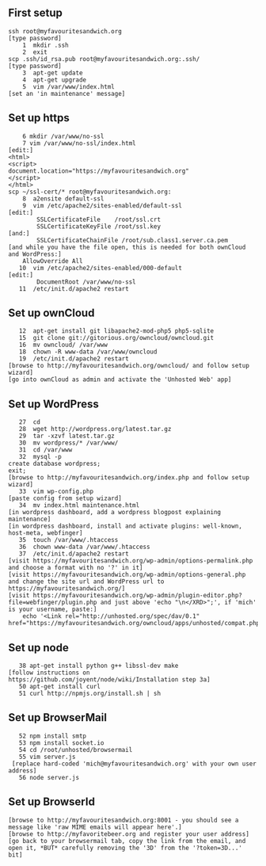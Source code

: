 First setup
-----------

    ssh root@myfavouritesandwich.org
    [type password]
        1  mkdir .ssh
        2  exit
    scp .ssh/id_rsa.pub root@myfavouritesandwich.org:.ssh/
    [type password]
        3  apt-get update
        4  apt-get upgrade
        5  vim /var/www/index.html 
    [set an 'in maintenance' message]

Set up https
------------

        6 mkdir /var/www/no-ssl
        7 vim /var/www/no-ssl/index.html
    [edit:]
    <html>
    <script>
    document.location="https://myfavouritesandwich.org"
    </script>
    </html>
    scp ~/ssl-cert/* root@myfavouritesandwich.org:
        8  a2ensite default-ssl
        9  vim /etc/apache2/sites-enabled/default-ssl
    [edit:]
            SSLCertificateFile    /root/ssl.crt
            SSLCertificateKeyFile /root/ssl.key
    [and:]
            SSLCertificateChainFile /root/sub.class1.server.ca.pem
    [and while you have the file open, this is needed for both ownCloud and WordPress:]
        AllowOverride All
       10  vim /etc/apache2/sites-enabled/000-default
    [edit:]
            DocumentRoot /var/www/no-ssl
       11  /etc/init.d/apache2 restart

Set up ownCloud
---------------

       12  apt-get install git libapache2-mod-php5 php5-sqlite
       15  git clone git://gitorious.org/owncloud/owncloud.git
       16  mv owncloud/ /var/www
       18  chown -R www-data /var/www/owncloud
       19  /etc/init.d/apache2 restart
    [browse to http://myfavouritesandwich.org/owncloud/ and follow setup wizard]
    [go into ownCloud as admin and activate the 'Unhosted Web' app]


Set up WordPress
----------------

       27  cd
       28  wget http://wordpress.org/latest.tar.gz
       29  tar -xzvf latest.tar.gz 
       30  mv wordpress/* /var/www/
       31  cd /var/www
       32  mysql -p
    create database wordpress;
    exit;
    [browse to http://myfavouritesandwich.org/index.php and follow setup wizard]
       33  vim wp-config.php
    [paste config from setup wizard]
       34  mv index.html maintenance.html
    [in wordpress dashboard, add a wordpress blogpost explaining maintenance]
    [in wordpress dashboard, install and activate plugins: well-known, host-meta, webfinger]
       35  touch /var/www/.htaccess
       36  chown www-data /var/www/.htaccess
       37  /etc/init.d/apache2 restart
    [visit https://myfavouritesandwich.org/wp-admin/options-permalink.php and choose a format with no '?' in it]
    [visit https://myfavouritesandwich.org/wp-admin/options-general.php and change the site url and WordPress url to https://myfavouritesandwich.org/]
    [visit https://myfavouritesandwich.org/wp-admin/plugin-editor.php?file=webfinger/plugin.php and just above 'echo "\n</XRD>";', if 'mich' is your username, paste:]
        echo '<Link rel="http://unhosted.org/spec/dav/0.1" href="https://myfavouritesandwich.org/owncloud/apps/unhosted/compat.php/mich/unhosted/"/>';

Set up node
-----------
       38 apt-get install python g++ libssl-dev make
    [follow instructions on https://github.com/joyent/node/wiki/Installation step 3a]
       50 apt-get install curl
       51 curl http://npmjs.org/install.sh | sh

Set up BrowserMail
------------------
       52 npm install smtp
       53 npm install socket.io
       54 cd /root/unhosted/browsermail
       55 vim server.js
     [replace hard-coded 'mich@myfavouritesandwich.org' with your own user address]
       56 node server.js

Set up BrowserId
----------------
    [browse to http://myfavouritesandwich.org:8001 - you should see a message like 'raw MIME emails will appear here'.]
    [browse to http://myfavoritebeer.org and register your user address]
    [go back to your browsermail tab, copy the link from the email, and open it, *BUT* carefully removing the '3D' from the '?token=3D...' bit]
